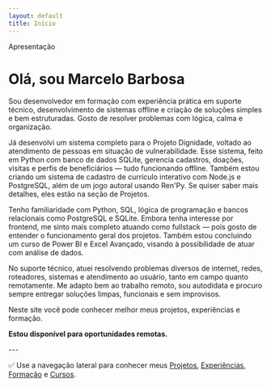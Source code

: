 ```yaml
---
layout: default
title: Início
---
```


<div class="section-header">Apresentação</div>

<div class="apresentacao">

<h1>Olá, sou Marcelo Barbosa</h1>

<p>Sou desenvolvedor em formação com experiência prática em suporte técnico, desenvolvimento de sistemas offline e criação de soluções simples e bem estruturadas. Gosto de resolver problemas com lógica, calma e organização.</p>

<p>Já desenvolvi um sistema completo para o Projeto Dignidade, voltado ao atendimento de pessoas em situação de vulnerabilidade. Esse sistema, feito em Python com banco de dados SQLite, gerencia cadastros, doações, visitas e perfis de beneficiários — tudo funcionando offline. Também estou criando um sistema de cadastro de currículo interativo com Node.js e PostgreSQL, além de um jogo autoral usando Ren'Py. Se quiser saber mais detalhes, eles estão na seção de Projetos.</p>

<p>Tenho familiaridade com Python, SQL, lógica de programação e bancos relacionais como PostgreSQL e SQLite. Embora tenha interesse por frontend, me sinto mais completo atuando como fullstack — pois gosto de entender o funcionamento geral dos projetos. Também estou concluindo um curso de Power BI e Excel Avançado, visando à possibilidade de atuar com análise de dados.</p>

<p>No suporte técnico, atuei resolvendo problemas diversos de internet, redes, roteadores, sistemas e atendimento ao usuário, tanto em campo quanto remotamente. Me adapto bem ao trabalho remoto, sou autodidata e procuro sempre entregar soluções limpas, funcionais e sem improvisos.</p>

<p>Neste site você pode conhecer melhor meus projetos, experiências e formação.</p>
<p><strong>Estou disponível para oportunidades remotas.</strong></p>

<p>---</p>

<p>✅ Use a navegação lateral para conhecer meus 
  <a href="projetos.html">Projetos</a>, 
  <a href="experiencia.html">Experiências</a>, 
  <a href="formacao.html">Formação</a> e 
  <a href="cursos.html">Cursos</a>.
</p>

</div>
